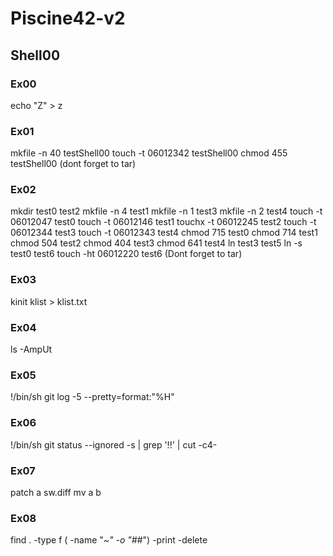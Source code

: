 # Piscine42-v2

## Shell00

### Ex00
echo "Z" > z
### Ex01
mkfile -n 40 testShell00
touch -t 06012342 testShell00
chmod 455 testShell00
(dont forget to tar)
### Ex02
mkdir test0 test2
mkfile -n 4 test1
mkfile -n 1 test3
mkfile -n 2 test4
touch -t 06012047 test0
touch -t 06012146 test1
touchx -t 06012245 test2
touch -t 06012344 test3
touch -t 06012343 test4
chmod 715 test0
chmod 714 test1
chmod 504 test2
chmod 404 test3
chmod 641 test4
ln test3 test5
ln -s test0 test6
touch -ht 06012220 test6
(Dont forget to tar)
### Ex03
kinit
klist > klist.txt
### Ex04
ls -AmpUt
### Ex05
!/bin/sh
git log -5 --pretty=format:"%H"
### Ex06
!/bin/sh
git status --ignored -s | grep '!!' | cut -c4-
### Ex07
patch a sw.diff
mv a b
### Ex08
find . -type f \( -name "*~" -o "#*#"\) -print -delete
